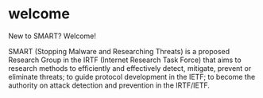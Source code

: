 # welcome
New to SMART? Welcome!

SMART (Stopping Malware and Researching Threats) is a proposed Research Group in the IRTF (Internet Research Task Force) that aims to research methods to efficiently and effectively detect, mitigate, prevent or eliminate threats; to guide protocol development in the IETF; to become the authority on attack detection and prevention in the IRTF/IETF.
